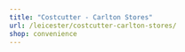 ```yaml
---
title: "Costcutter - Carlton Stores"
url: /leicester/costcutter-carlton-stores/
shop: convenience
---
```

